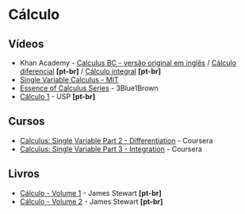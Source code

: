 # Cálculo
 
 ## Vídeos
 
 - Khan Academy - [Calculus BC - versão original em inglês](https://www.khanacademy.org/math/ap-calculus-bc) / [Cálculo diferencial](https://pt.khanacademy.org/math/differential-calculus) **[pt-br]** / [Cálculo integral](https://pt.khanacademy.org/math/integral-calculus) **[pt-br]**
 - [Single Variable Calculus - MIT](https://ocw.mit.edu/courses/mathematics/18-01-single-variable-calculus-fall-2006/)
 - [Essence of Calculus Series](https://www.youtube.com/playlist?list=PLZHQObOWTQDMsr9K-rj53DwVRMYO3t5Yr) - 3Blue1Brown
 - [Cálculo 1](https://www.youtube.com/watch?v=WgHUHPlJETs&list=PLAudUnJeNg4tr-aiNyYCXE46L3qEZ2Nzx) - USP **[pt-br]**
 
 
 ## Cursos
 
 - [Calculus: Single Variable Part 2 - Differentiation](https://www.coursera.org/learn/differentiation-calculus) - Coursera
 - [Calculus: Single Variable Part 3 - Integration](https://www.coursera.org/learn/integration-calculus) - Coursera

 
 ## Livros
 
 - [Cálculo - Volume 1](https://www.amazon.com.br/Cálculo-vol-I-James-Stweart/dp/852212583X) - James Stewart **[pt-br]**
 - [Cálculo - Volume 2](https://www.amazon.com.br/Cálculo-vol-II-James-Stweart/dp/8522125848/) - James Stewart **[pt-br]**
